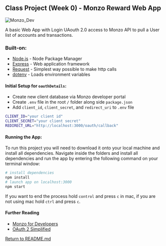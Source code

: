 ## Class Project (Week 0) - Monzo Reward Web App

![Monzo_Dev](https://mondoimages.s3.amazonaws.com/logos/monzo-horizontal-darkBg-gt100px.svg)

A basic Web App with Login UAouth 2.0 access to Monzo API to pull a User list of accounts and transactions.

### Built-on:
- [Node.js](https://nodejs.org/en/) - Node Package Manager
- [Express](http://expressjs.com/) - Web application framework
- [Request](https://www.npmjs.com/package/request) - Simplest way possible to make http calls
- [dotenv](https://www.npmjs.com/package/dotenv) - Loads environment variables

#### Initial Setup for `oauthDetails`:
- Create new client database via Monzo developer portal
- Create `.env` file in the root `/` folder along side `package.json`
- Add `client_id`, `client_secret`, and `redirect_uri` to `.env` file
```bash
CLIENT_ID="your client id"
CLIENT_SECRET="your client secret"
REDIRECT_URL="http://localhost:3000/oauth/callback"
```
#### Running the App:
To run this project you will need to download it onto your local machine and install all dependencies.
Navigate inside the folders and install all dependencies and run the app by entering the following command on your terminal window:
```bash
# install dependencies
npm install
# launch app on localhost:3000
npm start
```
If you want to end the process hold `control` and press `c` in mac, if you are not using mac hold `ctrl` and press `c`.

#### Further Reading
- [Monzo for Developers](https://developers.monzo.com/)
- [OAuth 2 Simplified](https://aaronparecki.com/oauth-2-simplified/)

[Return to README.md](../README.md)
